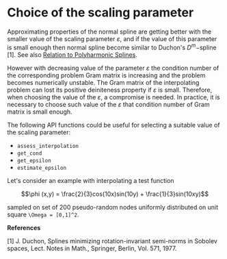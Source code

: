 # Choice of the scaling parameter

Approximating properties of the normal spline are getting better with the smaller value of the scaling parameter $\varepsilon$, and if the value of this parameter is small enough then normal spline become similar to Duchon's $D^m -$spline [1]. See also
[Relation to Polyharmonic Splines](https://igorkohan.github.io/NormalHermiteSplines.jl/stable/Relation-to-Polyharmonic-Splines/).

However with decreasing value of the parameter $\varepsilon$ the condition number of the corresponding problem Gram matrix is increasing and the problem becomes numerically unstable. The Gram matrix of the interpolating problem can lost its positive deiniteness property if $\varepsilon$ is small. Therefore, when choosing the value of the $\varepsilon$, a compromise is needed. In practice, it is necessary to choose such value of the $\varepsilon$ that condition number of Gram matrix is small enough. 

The following API functions could be useful for selecting a suitable value of the scaling parameter:

- ```assess_interpolation```
- ```get_cond```
- ```get_epsilon```
- ```estimate_epsilon```  

Let's consider an example with interpolating a test function 

```math
\phi (x,y)  = \frac{2}{3}cos(10x)sin(10y) + \frac{1}{3}sin(10xy)
```
 sampled on set of 200 pseudo-random nodes uniformly distributed on unit square ``\Omega = [0,1]^2``.




**References**

[1] J. Duchon, Splines minimizing rotation-invariant semi-norms in Sobolev spaces, Lect. Notes in Math., Springer, Berlin, Vol. 571, 1977.
